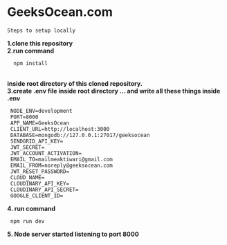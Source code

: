 # GeeksOcean.com

    Steps to setup locally

 <b>1.clone this repository</b>
<br />
 <b>2.run command</b>
<br />

      npm install

<br />
 <b>inside root directory of this cloned repository.</b>
<br />
 <b>3.create .env file inside root directory ...
   and write all these things inside .env</b>


     NODE_ENV=development
     PORT=8000
     APP_NAME=GeeksOcean
     CLIENT_URL=http://localhost:3000
     DATABASE=mongodb://127.0.0.1:27017/geeksocean
     SENDGRID_API_KEY=
     JWT_SECRET=
     JWT_ACCOUNT_ACTIVATION=
     EMAIL_TO=mailmeaktiwari@gmail.com
     EMAIL_FROM=noreply@geeksocean.com
     JWT_RESET_PASSWORD=
     CLOUD_NAME=
     CLOUDINARY_API_KEY=
     CLOUDINARY_API_SECRET=
     GOOGLE_CLIENT_ID=


<b>4. run command</b>
<br />

     npm run dev

<b>5. Node server started listening to port 8000</b>
